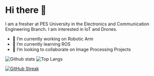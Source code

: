 # Hi there 👋

I am a fresher at PES University in the Electronics and Communication Engineering Branch. I am interested in IoT and Drones.

- 🔭 I’m currently working on Robotic Arm
- 🌱 I’m currently learning ROS
- 👯 I’m looking to collaborate on Image Processing Projects

![Github stats](https://github-readme-stats-jacob-02.vercel.app/api?username=jacob-02&theme=tokyonight)
![Top Langs](https://github-readme-stats-jacob-02.vercel.app/api/top-langs/?username=jacob-02&theme=tokyonight)

[![GitHub Streak](https://github-readme-streak-stats.herokuapp.com/?user=jacob-02&theme=tokyonight)](https://github.com/DenverCoder1/github-readme-streak-stats)

